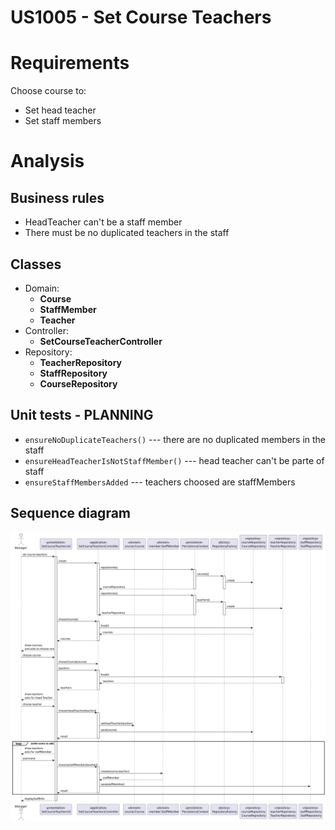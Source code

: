 US1005 - Set Course Teachers
========================================================

# Requirements
Choose course to:
- Set head teacher
- Set staff members

# Analysis
## Business rules

- HeadTeacher can't be a staff member
- There must be no duplicated teachers in the staff 

## Classes
- Domain:
  + **Course**
  + **StaffMember**
  + **Teacher**
- Controller:
  + **SetCourseTeacherController**
- Repository:
  + **TeacherRepository**
  + **StaffRepository**
  + **CourseRepository**


##  Unit tests - PLANNING

- `ensureNoDuplicateTeachers()` --- there are no duplicated members in the staff
- `ensureHeadTeacherIsNotStaffMember()` --- head teacher can't be parte of staff
- `ensureStaffMembersAdded` --- teachers choosed are staffMembers

## Sequence diagram
![SD-US1005](./SD.svg)

